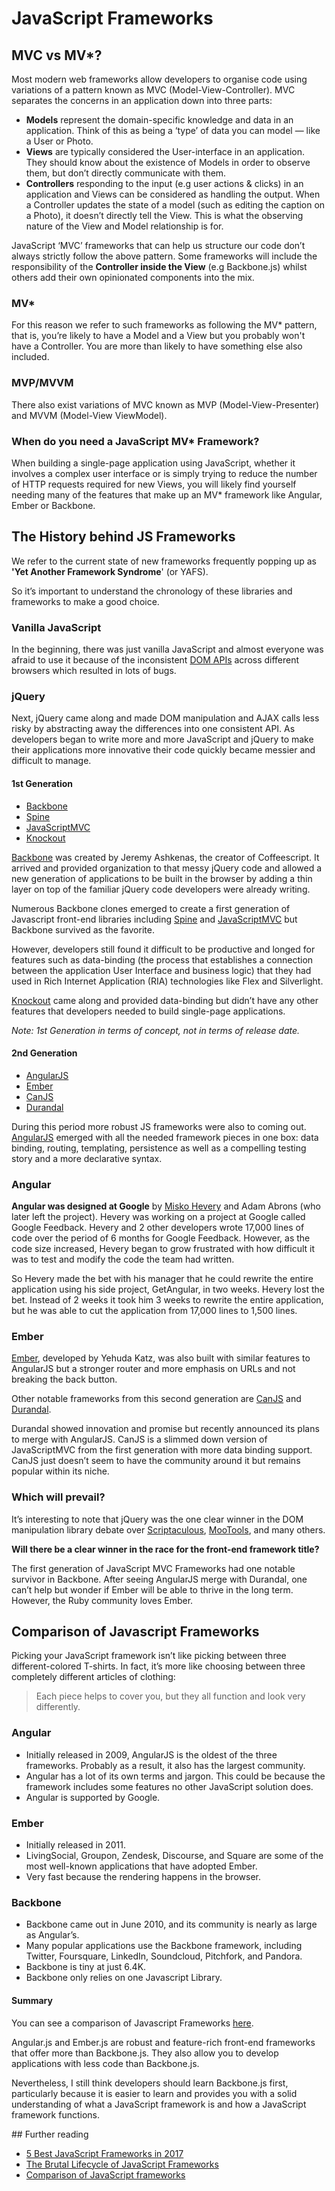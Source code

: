 # JavaScript Frameworks

## MVC vs MV*?

Most modern web frameworks allow developers to organise code using variations of a pattern known as MVC (Model-View-Controller). MVC separates the concerns in an application down into three parts:

- **Models** represent the domain-specific knowledge and data in an application. Think of this as being a ‘type’ of data you can model — like a User or Photo.
- **Views** are typically considered the User-interface in an application. They should know about the existence of Models in order to observe them, but don’t directly communicate with them.
- **Controllers** responding to the input (e.g user actions & clicks) in an application and Views can be considered as handling the output. When a Controller updates the state of a model (such as editing the caption on a Photo), it doesn’t directly tell the View. This is what the observing nature of the View and Model relationship is for.

JavaScript ‘MVC’ frameworks that can help us structure our code don’t always strictly follow the above pattern. Some frameworks will include the responsibility of the **Controller inside the View** (e.g Backbone.js) whilst others add their own opinionated components into the mix.

### MV*

For this reason we refer to such frameworks as following the MV* pattern, that is, you’re likely to have a Model and a View but you probably won't have a Controller. You are more than likely to have something else also included.

### MVP/MVVM

There also exist variations of MVC known as MVP (Model-View-Presenter) and MVVM (Model-View ViewModel).

### When do you need a JavaScript MV* Framework?

When building a single-page application using JavaScript, whether it involves a complex user interface or is simply trying to reduce the number of HTTP requests required for new Views, you will likely find yourself needing many of the features that make up an MV* framework like Angular, Ember or Backbone.

## The History behind JS Frameworks

We refer to the current state of new frameworks frequently popping up as **'Yet Another Framework Syndrome**' (or YAFS).

So it’s important to understand the chronology of these libraries and frameworks to make a good choice.

### Vanilla JavaScript

In the beginning, there was just vanilla JavaScript and almost everyone was afraid to use it because of the inconsistent [DOM APIs](https://developer.mozilla.org/en-US/docs/Web/API) across different browsers which resulted in lots of bugs.

### jQuery

Next, jQuery came along and made DOM manipulation and AJAX calls less risky by abstracting away the differences into one consistent API. As developers began to write more and more JavaScript and jQuery to make their applications more innovative their code quickly became messier and difficult to manage.

#### 1st Generation

- [Backbone](http://backbonejs.org/)
- [Spine](http://spinejs.com/)
- [JavaScriptMVC](http://www.javascriptmvc.com/)
- [Knockout](http://knockoutjs.com/)

[Backbone](http://backbonejs.org/) was created by Jeremy Ashkenas, the creator of Coffeescript. It arrived and provided organization to that messy jQuery code and allowed a new generation of applications to be built in the browser by adding a thin layer on top of the familiar jQuery code developers were already writing.  

Numerous Backbone clones emerged to create a first generation of Javascript front-end libraries including [Spine](http://spinejs.com/) and [JavaScriptMVC](http://www.javascriptmvc.com/) but Backbone survived as the favorite.  

However, developers still found it difficult to be productive and longed for features such as data-binding (the process that establishes a connection between the application User Interface and business logic) that they had used in Rich Internet Application (RIA) technologies like Flex and Silverlight.

[Knockout](http://knockoutjs.com/) came along and provided data-binding but didn’t have any other features that developers needed to build single-page applications.

*Note: 1st Generation in terms of concept, not in terms of release date.*

#### 2nd Generation

- [AngularJS](https://angularjs.org/)
- [Ember](http://emberjs.com/)
- [CanJS](http://canjs.com/)
- [Durandal](http://durandaljs.com/)

During this period more robust JS frameworks were also to coming out.  [AngularJS](https://angularjs.org/) emerged with all the needed framework pieces in one box: data binding, routing, templating, persistence as well as a compelling testing story and a more declarative syntax.

### Angular

**Angular was designed at Google** by [Misko Hevery](http://misko.hevery.com/) and Adam Abrons (who later left the project). Hevery was working on a project at Google called Google Feedback. Hevery and 2 other developers wrote 17,000 lines of code over the period of 6 months for Google Feedback. However, as the code size increased, Hevery began to grow frustrated with how difficult it was to test and modify the code the team had written.

So Hevery made the bet with his manager that he could rewrite the entire application using his side project, GetAngular, in two weeks. Hevery lost the bet. Instead of 2 weeks it took him 3 weeks to rewrite the entire application, but he was able to cut the application from 17,000 lines to 1,500 lines.

### Ember

[Ember](http://emberjs.com/), developed by Yehuda Katz, was also built with similar features to AngularJS but a stronger router and more emphasis on URLs and not breaking the back button.

Other notable frameworks from this second generation are [CanJS](http://canjs.com/) and [Durandal](http://durandaljs.com/).  

Durandal showed innovation and promise but recently announced its plans to merge with AngularJS. CanJS is a slimmed down version of JavaScriptMVC from the first generation with more data binding support.  CanJS just doesn’t seem to have the community around it but remains popular within its niche.

### Which will prevail?

It’s interesting to note that jQuery was the one clear winner in the DOM manipulation library debate over [Scriptaculous](https://script.aculo.us/), [MooTools](http://mootools.net/), and many others.

**Will there be a clear winner in the race for the front-end framework title?**

The first generation of JavaScript MVC Frameworks had one notable survivor in Backbone. After seeing AngularJS merge with Durandal, one can’t help but wonder if Ember will be able to thrive in the long term. However, the Ruby community loves Ember.

## Comparison of Javascript Frameworks

Picking your JavaScript framework isn’t like picking between three different-colored T-shirts. In fact, it’s more like choosing between three completely different articles of clothing:

> Each piece helps to cover you, but they all function and look very differently.

### Angular

- Initially released in 2009, AngularJS is the oldest of the three frameworks. Probably as a result, it also has the largest community.
- Angular has a lot of its own terms and jargon. This could be because the framework includes some features no other JavaScript solution does.
- Angular is supported by Google.

### Ember

- Initially released in 2011.
- LivingSocial, Groupon, Zendesk, Discourse, and Square are some of the most well-known applications that have adopted Ember.
- Very fast because the rendering happens in the browser.

### Backbone

- Backbone came out in June 2010, and its community is nearly as large as Angular’s.
- Many popular applications use the Backbone framework, including Twitter, Foursquare, LinkedIn, Soundcloud, Pitchfork, and Pandora.
- Backbone is tiny at just 6.4K.
- Backbone only relies on one Javascript Library.

#### Summary

You can see a comparison of Javascript Frameworks [here](http://en.wikipedia.org/wiki/Comparison_of_JavaScript_frameworks).

Angular.js and Ember.js are robust and feature-rich front-end frameworks that offer more than Backbone.js. They also allow you to develop applications with less code than Backbone.js.

Nevertheless, I still think developers should learn Backbone.js first, particularly because it is easier to learn and provides you with a solid understanding of what a JavaScript framework is and how a JavaScript framework functions.

## Further reading

- [5 Best JavaScript Frameworks in 2017](https://hackernoon.com/5-best-javascript-frameworks-in-2017-7a63b3870282)
- [The Brutal Lifecycle of JavaScript Frameworks](https://stackoverflow.blog/2018/01/11/brutal-lifecycle-javascript-frameworks/)
- [Comparison of JavaScript frameworks](https://en.wikipedia.org/wiki/Comparison_of_JavaScript_frameworks)
